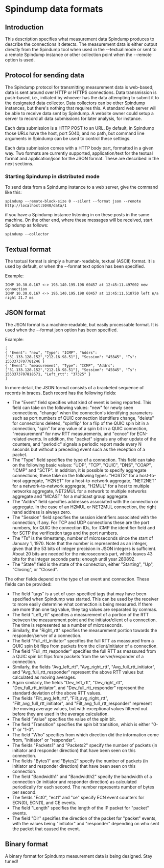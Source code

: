 # Spindump data formats

## Introduction

This description specifies what measurement data Spindump produces to describe the connections it detects. The measurement data is either output directly from the Spindump tool when used in the --textual mode or sent to a remote Spindump instance or other collection point when the --remote option is used.

## Protocol for sending data

The Spindump protocol for transmitting measurement data is web-based; data is sent around over HTTP or HTTPS connections. Data transmission is push-based, i.e., initiated by whoever has the data attempting to submit it to the designated data collector. Data collectors can be other Spindump instances, but there's nothing that requires this. A standard web server will be able to receive data sent by Spindump. A website owner could setup a server to record all data submissions for later analysis, for instance.

Each data submission is a HTTP POST to an URL. By default, in Spindump those URLs have the host, port 5040, and no path, but command line arguments in Spindump can be used to control these settings.

Each data submission comes with a HTTP body part, formatted in a given way. Two formats are currently supported, application/text for the textual format and application/json for the JSON format. These are described in the next sections.

### Starting Spindump in distributed mode

To send data from a Spindump instance to a web server, give the command like this:

    spindump --remote-block-size 0 --silent --format json --remote http://localhost:5040/data/1

if you have a Spindump instance listening in on these posts in the same machine. On the other end, where these messages will be received, start Spindump as follows:

    spindump --collector

## Textual format

The textual format is simply a human-readable, textual (ASCII) format. It is used by default, or when the --format text option has been specified.

Example:

    ICMP 10.30.0.167 <-> 195.140.195.198 60457 at 12:45:11.497002 new connection
    ICMP 10.30.0.167 <-> 195.140.195.198 60457 at 12:45:11.518750 left n/a right 21.7 ms

## JSON format

The JSON format is a machine-readable, but easily processable format. It is used when the --format json option has been specified.

Example:

    [
    { "Event": "new", "Type": "ICMP", "Addrs": ["31.133.128.152","212.16.98.51"], "Session": "45845", "Ts": 1553373707781246 }
    { "Event": "measurement", "Type": "ICMP", "Addrs": ["31.133.128.152","212.16.98.51"], "Session": "45845", "Ts": 1553373707818571, "Left_rtt": "37325" }
    ]

In more detail, the JSON format consists of a bracketed sequence of records in braces. Each record has the following fields:

   * The "Event" field specifies what kind of event is being reported. This field can take on the following values: "new" for newly seen connections, "change" when the connection's identifying parameters such as port numbers of QUIC connection identifiers change, "delete" for connections deleted, "spinflip" for a flip of the QUIC spin bit in a connection, "spin" for any value of a spin bit in a QUIC connection, "measurement" for new RTT measurements, and "ecnce" for ECN-related events. In  addition, the "packet" signals any other update of the counters, and "periodic" signals a periodic report made every N seconds but without a preceding event such as the reception of a packet.
   * The "Type" field specifies the type of a connection. This field can take on the following basic values: "UDP", "TCP", "QUIC", "DNS", "COAP", "ICMP" and "SCTP". In addition, it is possible to specify aggregate connections; these take on the following types: "HOSTS" for a host-to-host aggregate, "H2NET" for a host-to-network aggregate, "NET2NET" for a network-to-network aggregate, "H2MUL" for a host to multiple networks aggregate, NET2MUL for a network to multiple networks aggregate and "MCAST" for a multicast group aggregate.
   * The "Addrs" field specifies addresses associated with the connection or aggregate. In the case of an H2MUL or NET2MUL connection, the right hand address is always zero.
   * The "Session" field specifies the session identifiers associated with the connection, if any. For TCP and UDP connections these are the port numbers, for QUIC the connection IDs, for ICMP the identifier field and for SCTP the verification tags and the port numbers.
   * The "Ts" is the timestamp, number of microseconds since the start of January 1, 1970. Note that the number is represented as an integer, given that the 53 bits of integer precision in JSON integers is sufficient. About 20 bits are needed for the microseconds part, which leaves 43 bits for the integer seconds parts; enough until year 280892.
   * The "State" field is the state of the connection, either "Starting", "Up", "Closing", or "Closed".

The other fields depend on the type of an event and connection. These fields can be provided:

   * The field "tags" is a set of user-specified tags that may have been specified when Spindump was started. This can be used by the receiver to more easily determine what connection is being measured. If there are more than one tag value, they tag values are separated by commas.
   * The field "Left_rtt" specifies a measurement of a portion of the RTT between the measurement point and the initiator/client of a connection. The time is represented as a number of microseconds.
   * Similarly, the "Right_rtt" specifies the measurement portion towards the responder/server of a connection.
   * The field "Full_rtt_initiator" specifies the full RTT as meassured from a QUIC spin bit flips from packets from the client/initiator of a connection.
   * The field "Full_rtt_responder" specifies the full RTT as meassured from a QUIC spin bit flips from packets from the server/responder of a connection.
   * Similarly, the fields "Avg_left_rtt", "Avg_right_rtt", "Avg_full_rtt_initiator", and "Avg_full_rtt_responder" represent the above RTT values but calculated as moving averages.
   * Again similarly, the fields "Dev_left_rtt", "Dev_right_rtt", "Dev_full_rtt_initiator", and "Dev_full_rtt_responder" represent the standard deviation of the above RTT values.
   * The fields "Filt_avg_left_rtt", "Filt_avg_right_rtt", "Filt_avg_full_rtt_initiator", and "Filt_avg_full_rtt_responder" represent the moving average values, but with exceptional values filtered out before they are used in the average calculation.
   * The field "Value" specifies the value of the spin bit.
   * The field "Transition" specifies the spin bit transition, which is either "0-1" or "1-0". 
   * The field "Who" specifies from which direction did the information come from, "initiator" or "responder".
   * The fields "Packets1" and "Packets2" specify the number of packets (in initiator and responder direction) that have been seen on this connection. 
   * The fields "Bytes1" and "Bytes2" specify the number of packets (in initiator and responder direction) that have been seen on this connection.
   * The field "Bandwidth1" and "Bandwidth2" specify the bandwidth of a connection (in initiator and responder direction) as calculated periodically for each second. The number represents number of bytes per second.
   * The fields "Ect0", "ect1" and "ce" specify ECN event counters for ECN(0), ECN(1), and CE events.
   * The field "Length" specifies the length of the IP packet for "packet" events. 
   * The field "Dir" specifies the direction of the packet for "packet" events, with the values being "initiator" and "responder" depending on who sent the packet that caused the event.

## Binary format

A binary format for Spindump measurement data is being designed. Stay tuned!


